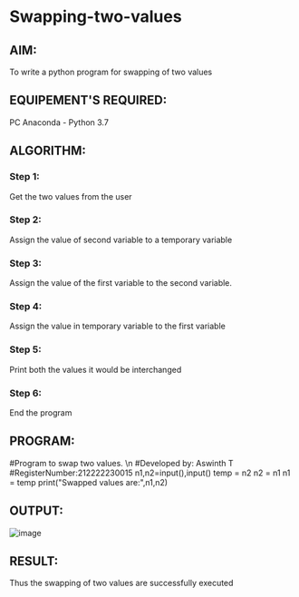 # Swapping-two-values
## AIM:
To write a python program for swapping of two values
## EQUIPEMENT'S REQUIRED: 
PC
Anaconda - Python 3.7
## ALGORITHM: 
### Step 1:
Get the two values from the user
### Step 2: 
Assign the value of second variable to a temporary variable 
### Step 3: 
Assign the value of the first variable to the second variable.
### Step 4:  
Assign the value in temporary variable to the first variable
### Step 5: 
Print both the values it would be interchanged
### Step 6: 
End the program
## PROGRAM:
#Program to swap two values. \n
#Developed by: Aswinth T 
#RegisterNumber:212222230015 
n1,n2=input(),input() 
temp = n2 
n2 = n1 
n1 = temp 
print("Swapped values are:",n1,n2) 


## OUTPUT:
![image](https://user-images.githubusercontent.com/120236638/227963213-101f3c4a-de51-4ab7-831e-0a5f863d627d.png)

## RESULT:
Thus the swapping of two values are successfully executed



